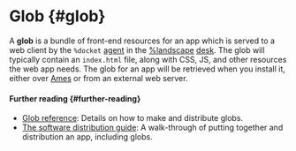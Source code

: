 # Glob {#glob}

A **glob** is a bundle of front-end resources for an app which is served to a web client by the `%docket` [agent](agent.md) in the [%landscape](landscape.md) [desk](desk.md). The glob will typically contain an `index.html` file, along with CSS, JS, and other resources the web app needs. The glob for an app will be retrieved when you install it, either over [Ames](ames.md) or from an external web server.

#### Further reading {#further-reading}

- [Glob reference](../userspace/apps/reference/dist/glob.md): Details on how to make and distribute globs.
- [The software distribution guide](../userspace/apps/guides/software-distribution.md): A walk-through of putting together and distribution an app, including globs.
